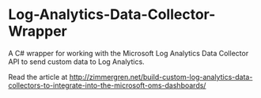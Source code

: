 # Log-Analytics-Data-Collector-Wrapper
A C# wrapper for working with the Microsoft Log Analytics Data Collector API to send custom data to Log Analytics.

Read the article at http://zimmergren.net/build-custom-log-analytics-data-collectors-to-integrate-into-the-microsoft-oms-dashboards/
